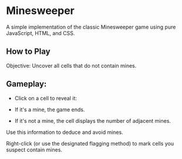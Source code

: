 # Minesweeper
A simple implementation of the classic Minesweeper game using pure JavaScript, HTML, and CSS.

## How to Play
Objective: Uncover all cells that do not contain mines.

## Gameplay:

- Click on a cell to reveal it:

- If it's a mine, the game ends.

- If it's not a mine, the cell displays the number of adjacent mines.

Use this information to deduce and avoid mines.

Right-click (or use the designated flagging method) to mark cells you suspect contain mines.
